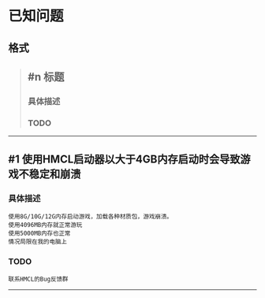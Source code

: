 # 已知问题
## 格式
>## #n 标题
>### 具体描述
>### TODO

---

## #1 使用HMCL启动器以大于4GB内存启动时会导致游戏不稳定和崩溃
### 具体描述
    使用8G/10G/12G内存启动游戏，加载各种材质包，游戏崩溃。
    使用4096MB内存就正常游玩
    使用5000MB内存也正常
    情况局限在我的电脑上
### TODO
    联系HMCL的Bug反馈群

---